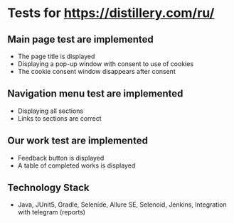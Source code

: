 # Tests for https://distillery.com/ru/

## Main page test are implemented

- The page title is displayed
- Displaying a pop-up window with consent to use of cookies
- The cookie consent window disappears after consent

## Navigation menu test are implemented

- Displaying all sections
- Links to sections are correct

## Our work test are implemented

- Feedback button is displayed
- A table of completed works is displayed

## Technology Stack

- Java, JUnit5, Gradle, Selenide, Allure SE, Selenoid, Jenkins, Integration with telegram (reports)

